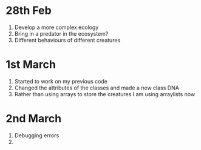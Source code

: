 # 28th Feb

1. Develop a more complex ecology
2. Bring in a predator in the ecosystem?
3. Different behaviours of different creatures 

# 1st March 

1. Started to work on my previous code
2. Changed the attributes of the classes and made a new class DNA
3. Rather than using arrays to store the creatures I am using arraylists now

# 2nd March

1. Debugging errors
2. 

